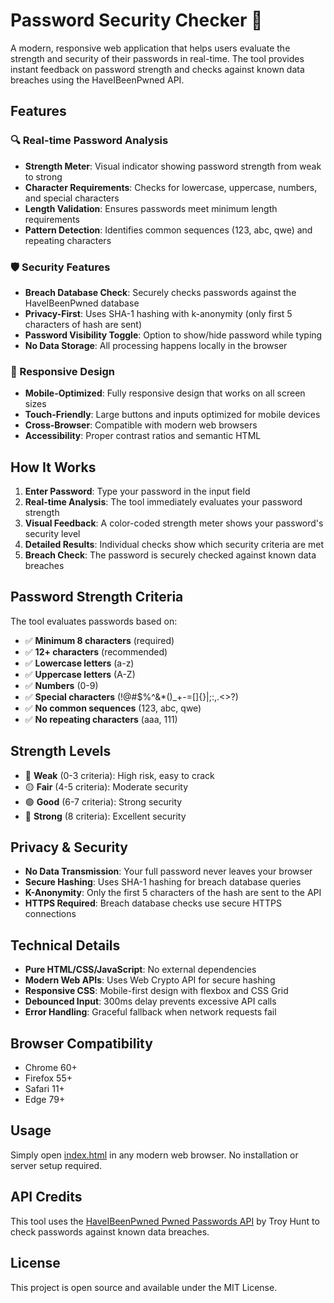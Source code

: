 # Password Security Checker 🔐

A modern, responsive web application that helps users evaluate the strength and security of their passwords in real-time. The tool provides instant feedback on password strength and checks against known data breaches using the HaveIBeenPwned API.

## Features

### 🔍 Real-time Password Analysis
- **Strength Meter**: Visual indicator showing password strength from weak to strong
- **Character Requirements**: Checks for lowercase, uppercase, numbers, and special characters
- **Length Validation**: Ensures passwords meet minimum length requirements
- **Pattern Detection**: Identifies common sequences (123, abc, qwe) and repeating characters

### 🛡️ Security Features
- **Breach Database Check**: Securely checks passwords against the HaveIBeenPwned database
- **Privacy-First**: Uses SHA-1 hashing with k-anonymity (only first 5 characters of hash are sent)
- **Password Visibility Toggle**: Option to show/hide password while typing
- **No Data Storage**: All processing happens locally in the browser

### 📱 Responsive Design
- **Mobile-Optimized**: Fully responsive design that works on all screen sizes
- **Touch-Friendly**: Large buttons and inputs optimized for mobile devices
- **Cross-Browser**: Compatible with modern web browsers
- **Accessibility**: Proper contrast ratios and semantic HTML

## How It Works

1. **Enter Password**: Type your password in the input field
2. **Real-time Analysis**: The tool immediately evaluates your password strength
3. **Visual Feedback**: A color-coded strength meter shows your password's security level
4. **Detailed Results**: Individual checks show which security criteria are met
5. **Breach Check**: The password is securely checked against known data breaches

## Password Strength Criteria

The tool evaluates passwords based on:

- ✅ **Minimum 8 characters** (required)
- ✅ **12+ characters** (recommended)
- ✅ **Lowercase letters** (a-z)
- ✅ **Uppercase letters** (A-Z)
- ✅ **Numbers** (0-9)
- ✅ **Special characters** (!@#$%^&*()_+-=[]{}|;:,.<>?)
- ✅ **No common sequences** (123, abc, qwe)
- ✅ **No repeating characters** (aaa, 111)

## Strength Levels

- 🔴 **Weak** (0-3 criteria): High risk, easy to crack
- 🟡 **Fair** (4-5 criteria): Moderate security
- 🟢 **Good** (6-7 criteria): Strong security
- 🔵 **Strong** (8 criteria): Excellent security

## Privacy & Security

- **No Data Transmission**: Your full password never leaves your browser
- **Secure Hashing**: Uses SHA-1 hashing for breach database queries
- **K-Anonymity**: Only the first 5 characters of the hash are sent to the API
- **HTTPS Required**: Breach database checks use secure HTTPS connections

## Technical Details

- **Pure HTML/CSS/JavaScript**: No external dependencies
- **Modern Web APIs**: Uses Web Crypto API for secure hashing
- **Responsive CSS**: Mobile-first design with flexbox and CSS Grid
- **Debounced Input**: 300ms delay prevents excessive API calls
- **Error Handling**: Graceful fallback when network requests fail

## Browser Compatibility

- Chrome 60+
- Firefox 55+
- Safari 11+
- Edge 79+

## Usage

Simply open [index.html](index.html) in any modern web browser. No installation or server setup required.

## API Credits

This tool uses the [HaveIBeenPwned Pwned Passwords API](https://haveibeenpwned.com/API/v3#PwnedPasswords) by Troy Hunt to check passwords against known data breaches.

## License

This project is open source and available under the MIT License.
